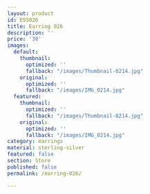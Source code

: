 ```yaml
---
layout: product
id: ESS026
title: Earring 026
description: ''
price: '38'
images:
  default:
    thumbnail:
      optimized: ''
      fallback: "/images/Thumbnail-0214.jpg"
    original:
      optimized: ''
      fallback: "/images/IMG_0214.jpg"
  featured:
    thumbnail:
      optimized: ''
      fallback: "/images/Thumbnail-0214.jpg"
    original:
      optimized: ''
      fallback: "/images/IMG_0214.jpg"
category: earrings
material: sterling-silver
featured: false
section: Store
published: false
permalink: /earring-026/

---
```

